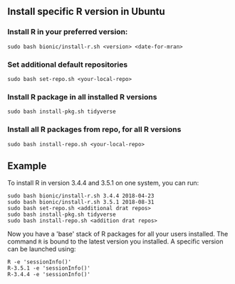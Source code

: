 ## Install specific R version in Ubuntu


### Install R in your preferred version:

```
sudo bash bionic/install-r.sh <version> <date-for-mran>
```

### Set additional default repositories

```
sudo bash set-repo.sh <your-local-repo>
```

### Install R package in all installed R versions

```
sudo bash install-pkg.sh tidyverse
```

### Install all R packages from repo, for all R versions

```
sudo bash install-repo.sh <your-local-repo>
```

## Example

To install R in version 3.4.4 and 3.5.1 on one system, you can run:

```
sudo bash bionic/install-r.sh 3.4.4 2018-04-23
sudo bash bionic/install-r.sh 3.5.1 2018-08-31
sudo bash set-repo.sh <additional drat repos>
sudo bash install-pkg.sh tidyverse
sudo bash install-repo.sh <addition drat repos>
```

Now you have a 'base' stack of R packages for all your users installed. The
command `R` is bound to the latest version you installed. A specific version can
be launched using:

```
R -e 'sessionInfo()'
R-3.5.1 -e 'sessionInfo()'
R-3.4.4 -e 'sessionInfo()'
```
